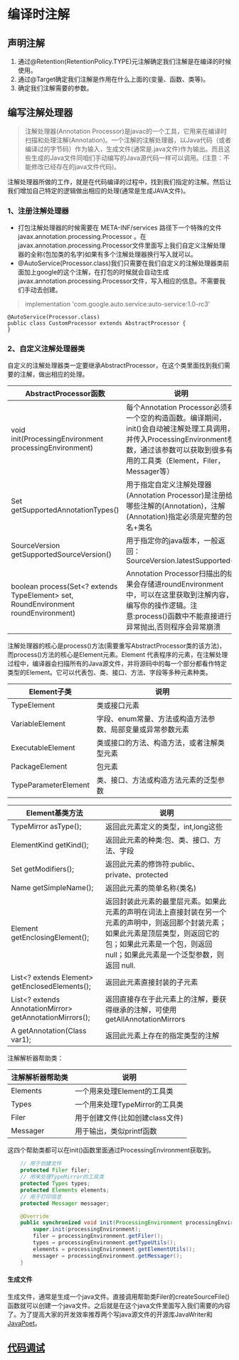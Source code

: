 # 编译时注解
## 声明注解
1. 通过@Retention(RetentionPolicy.TYPE)元注解确定我们注解是在编译的时候使用。
2. 通过@Target确定我们注解是作用在什么上面的(变量、函数、类等)。
3. 确定我们注解需要的参数。
## 编写注解处理器
>注解处理器(Annotation Processor)是javac的一个工具，它用来在编译时扫描和处理注解(Annotation)。一个注解的注解处理器，以Java代码（或者编译过的字节码）作为输入，生成文件(通常是.java文件)作为输出。而且这些生成的Java文件同咱们手动编写的Java源代码一样可以调用。(注意：不能修改已经存在的java文件代码)。

注解处理器所做的工作，就是在代码编译的过程中，找到我们指定的注解。然后让我们增加自己特定的逻辑做出相应的处理(通常是生成JAVA文件)。
### 1、注册注解处理器
* 打包注解处理器的时候需要在 META-INF/services 路径下一个特殊的文件 javax.annotation.processing.Processor 。在javax.annotation.processing.Processor文件里面写上我们自定义注解处理器的全称(包加类的名字)如果有多个注解处理器换行写入就可以。
* @AutoService(Processor.class)我们只需要在我们自定义的注解处理器类前面加上google的这个注解，在打包的时候就会自动生成javax.annotation.processing.Processor文件，写入相应的信息。不需要我们手动去创建。
>implementation 'com.google.auto.service:auto-service:1.0-rc3'

```
@AutoService(Processor.class)
public class CustomProcessor extends AbstractProcessor {
}
```
### 2、自定义注解处理器类
自定义的注解处理器类一定要继承AbstractProcessor，在这个类里面找到我们需要的注解，做出相应的处理。

AbstractProcessor函数|说明
---|---
void init(ProcessingEnvironment processingEnvironment)|每个Annotation Processor必须有一个空的构造函数。编译期间，init()会自动被注解处理工具调用，并传入ProcessingEnvironment参数，通过该参数可以获取到很多有用的工具类（Element，Filer，Messager等）
Set<String> getSupportedAnnotationTypes()|用于指定自定义注解处理器(Annotation Processor)是注册给哪些注解的(Annotation)，注解(Annotation)指定必须是完整的包名+类名
SourceVersion getSupportedSourceVersion()|用于指定你的java版本，一般返回：SourceVersion.latestSupported()
boolean process(Set<? extends TypeElement> set, RoundEnvironment roundEnvironment)|Annotation Processor扫描出的结果会存储进roundEnvironment中，可以在这里获取到注解内容，编写你的操作逻辑。注意:process()函数中不能直接进行异常抛出,否则程序会异常崩溃

注解处理器的核心是process()方法(需要重写AbstractProcessor类的该方法)，而process()方法的核心是Element元素。Element 代表程序的元素，在注解处理过程中，编译器会扫描所有的Java源文件，并将源码中的每一个部分都看作特定类型的Element。它可以代表包、类、接口、方法、字段等多种元素种类。

Element子类	|说明
---|---
TypeElement	|类或接口元素
VariableElement	|字段、enum常量、方法或构造方法参数、局部变量或异常参数元素
ExecutableElement	|类或接口的方法、构造方法，或者注解类型元素
PackageElement	|包元素
TypeParameterElement	|类、接口、方法或构造方法元素的泛型参数

Element基类方法	|说明
---|---
TypeMirror asType();|返回此元素定义的类型，int,long这些
ElementKind getKind();|返回此元素的种类:包、类、接口、方法、字段
Set<Modifier> getModifiers();|返回此元素的修饰符:public、private、protected
Name getSimpleName();|返回此元素的简单名称(类名)
Element getEnclosingElement();|返回封装此元素的最里层元素。如果此元素的声明在词法上直接封装在另一个元素的声明中，则返回那个封装元素；如果此元素是顶层类型，则返回它的包；如果此元素是一个包，则返回 null；如果此元素是一个泛型参数，则返回 null.
List<? extends Element> getEnclosedElements();|返回此元素直接封装的子元素
List<? extends AnnotationMirror> getAnnotationMirrors();|返回直接存在于此元素上的注解，要获得继承的注解，可使用 getAllAnnotationMirrors
<A extends Annotation> A getAnnotation(Class<A> var1);|返回此元素上存在的指定类型的注解

注解解析器帮助类：

注解解析器帮助类	|说明
---|---
Elements	|一个用来处理Element的工具类
Types	|一个用来处理TypeMirror的工具类
Filer	|用于创建文件(比如创建class文件)
Messager	|用于输出，类似printf函数

这四个帮助类都可以在init()函数里面通过ProcessingEnvironment获取到。
```java
    // 用于创建文件
    protected Filer filer;
    // 用来处理TypeMirror的工具类
    protected Types types;
    protected Elements elements;
    // 用于打印信息
    protected Messager messager;

    @Override
    public synchronized void init(ProcessingEnvironment processingEnvironment) {
        super.init(processingEnvironment);
        filer = processingEnvironment.getFiler();
        types = processingEnvironment.getTypeUtils();
        elements = processingEnvironment.getElementUtils();
        messager = processingEnvironment.getMessager();
    }
```

#### 生成文件
生成文件，通常是生成一个java文件。直接调用帮助类Filer的createSourceFile()函数就可以创建一个java文件。之后就是在这个java文件里面写入我们需要的内容了。为了提高大家的开发效率推荐两个写java源文件的开源库JavaWriter和[JavaPoet](https://github.com/BlankLun/javapoet)。

## [代码调试](./CompileAnnotationDebug.md)

